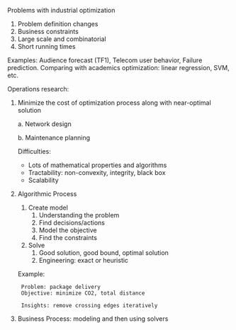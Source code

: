 Problems with industrial optimization

1. Problem definition changes
2. Business constraints
3. Large scale and combinatorial
4. Short running times

Examples: Audience forecast (TF1), Telecom user behavior, Failure prediction.
Comparing with academics optimization: linear regression, SVM, etc.

Operations research:
1. Minimize the cost of optimization process along with near-optimal solution
   
   a. Network design

   b. Maintenance planning


   Difficulties:
    - Lots of mathematical properties and algorithms
    - Tractability: non-convexity, integrity, black box
    - Scalability
2. Algorithmic Process
   1. Create model
      1. Understanding the problem
      2. Find decisions/actions
      3. Model the objective
      4. Find the constraints
   2. Solve
      1. Good solution, good bound, optimal solution
      2. Engineering: exact or heuristic
    
    Example:
        
        Problem: package delivery
        Objective: minimize CO2, total distance

        Insights: remove crossing edges iteratively

3. Business Process: modeling and then using solvers


